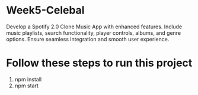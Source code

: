 # Week5-Celebal
Develop a Spotify 2.0 Clone Music App with enhanced features. Include music playlists, search functionality, player controls, albums, and genre options. Ensure seamless integration and smooth user experience.

# Follow these steps to run this project
1. npm install
2. npm start
